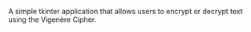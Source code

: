 A simple tkinter application that allows users to encrypt or decrypt text using the Vigenère Cipher.
